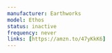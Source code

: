 ```yaml
---
manufacturer: Earthworks
model: Ethos
status: inactive
frequency: never
links: [https://amzn.to/47yKkK6]
---
```

